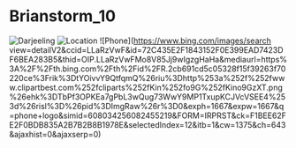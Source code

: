 # Brianstorm_10

![Darjeeling](https://imgcld.yatra.com/ytimages/image/upload/v1462443339/Darjeeling_Map2.jpg)
![Location](https://www.bing.com/images/search?view=detailV2&ccid=OM2V%2FZtc&id=2CB112186A32286832C556E6154A618C927D8812&thid=OIP.OM2V_ZtcNvB8tyg6y0V6vQHaHa&mediaurl=https%3A%2F%2Fth.bing.com%2Fth%2Fid%2FR.38cd95fd9b5c36f07cb7283acb457abd%3Frik%3DEoh9koxhShXmVg%26riu%3Dhttp%253a%252f%252fwww.clipartbest.com%252fcliparts%252fKTj%252fXEg%252fKTjXEgA7c.png%26ehk%3Dr1BuS8eCBdSopvCsgO9WfqtKDTuaVgy7Tc7%252fcxPsD%252fA%253d%26risl%3D%26pid%3DImgRaw%26r%3D0&exph=1024&expw=1024&q=location+logo&simid=608030175844958889&FORM=IRPRST&ck=98833AE4F1F34FA5AE29D28309EB460E&selectedIndex=26&itb=0&cw=1375&ch=643&ajaxhist=0&ajaxserp=0)
![Phone](https://www.bing.com/images/search view=detailV2&ccid=LLaRzVwF&id=72C435E2F1843152F0E399EAD7423DF6BEA283B5&thid=OIP.LLaRzVwFMo8V85Jj9wIgzgHaHa&mediaurl=https%3A%2F%2Fth.bing.com%2Fth%2Fid%2FR.2cb691cd5c05328f15f39263f70220ce%3Frik%3DtYOivvY9QtfqmQ%26riu%3Dhttp%253a%252f%252fwww.clipartbest.com%252fcliparts%252fKin%252fo9G%252fKino9GzXT.png%26ehk%3DTbPf3OPKEa7gPbL3wQug73WwY9MP1TxupKCJVcVSEE4%253d%26risl%3D%26pid%3DImgRaw%26r%3D0&exph=1667&expw=1667&q=phone+logo&simid=608034256082455219&FORM=IRPRST&ck=F1BEE62FE2F0BDB835A2B7B2B8B1978E&selectedIndex=12&itb=1&cw=1375&ch=643&ajaxhist=0&ajaxserp=0)
